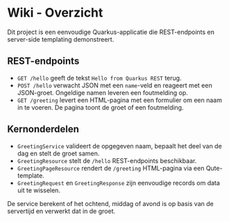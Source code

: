 # Wiki - Overzicht

Dit project is een eenvoudige Quarkus-applicatie die REST-endpoints en server-side templating demonstreert.

## REST-endpoints

- `GET /hello` geeft de tekst `Hello from Quarkus REST` terug.
- `POST /hello` verwacht JSON met een `name`-veld en reageert met een JSON-groet. Ongeldige namen leveren een foutmelding op.
- `GET /greeting` levert een HTML-pagina met een formulier om een naam in te voeren. De pagina toont de groet of een foutmelding.

## Kernonderdelen

- `GreetingService` valideert de opgegeven naam, bepaalt het deel van de dag en stelt de groet samen.
- `GreetingResource` stelt de `/hello` REST-endpoints beschikbaar.
- `GreetingPageResource` rendert de `/greeting` HTML-pagina via een Qute-template.
- `GreetingRequest` en `GreetingResponse` zijn eenvoudige records om data uit te wisselen.

De service berekent of het ochtend, middag of avond is op basis van de servertijd en verwerkt dat in de groet.
